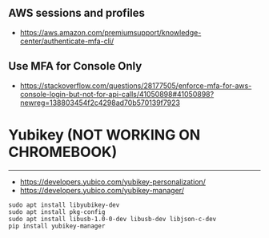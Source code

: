 AWS sessions and profiles
---------------------------
* https://aws.amazon.com/premiumsupport/knowledge-center/authenticate-mfa-cli/


Use MFA for Console Only
---------------------------
* https://stackoverflow.com/questions/28177505/enforce-mfa-for-aws-console-login-but-not-for-api-calls/41050898#41050898?newreg=138803454f2c4298ad70b570139f7923


# Yubikey (NOT WORKING ON CHROMEBOOK)
---------------------------
* https://developers.yubico.com/yubikey-personalization/
* https://developers.yubico.com/yubikey-manager/

```
sudo apt install libyubikey-dev
sudo apt install pkg-config
sudo apt install libusb-1.0-0-dev libusb-dev libjson-c-dev
pip install yubikey-manager
```
